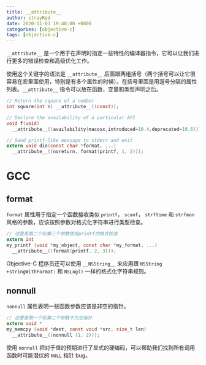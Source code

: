 ```yaml
---
title: __attribute__
author: strayRed
date: 2020-11-03 19:48:00 +0800
categories: [objective-c]
tags: [objective-c]
---
```


`__attribute__` 是一个用于在声明时指定一些特性的编译器指令，它可以让我们进行更多的错误检查和高级优化工作。

使用这个关键字的语法是 `__attribute__` 后面跟两组括号（两个括号可以让它很容易在宏里面使用，特别是有多个属性的时候）。在括号里面是用逗号分隔的属性列表。`__attribute__` 指令可以放在函数，变量和类型声明之后。

```Objective-C
// Return the square of a number
int square(int n) __attribute__((const));

// Declare the availability of a particular API
void f(void)
  __attribute__((availability(macosx,introduced=10.4,deprecated=10.6)));

// Send printf-like message to stderr and exit
extern void die(const char *format, ...)
  __attribute__((noreturn, format(printf, 1, 2)));	
```

# GCC

## format

`format` 属性用于指定一个函数接收类似 `printf`， `scanf`， `strftime` 和 `strfmon` 风格的参数，应该按照参数对格式化字符串进行类型检查。

```C
// 这里是第二个和第三个参数使用printf的格式检查
extern int
my_printf (void *my_object, const char *my_format, ...)
  __attribute__((format(printf, 2, 3)));
```

Objective-C 程序员还可以使用 `__NSString__` 来应用跟 `NSString +stringWithFormat:` 和 `NSLog()` 一样的格式化字符串规则。

## nonnull

`nonnull` 属性表明一些函数参数应该是非空的指针。

```C
// 这里是第一个和第二个参数不为空指针
extern void *
my_memcpy (void *dest, const void *src, size_t len)
  __attribute__((nonnull (1, 2)));
```

使用 `nonnull` 把对于值的预期进行了显式的硬编码，可以帮助我们找到所有调用函数时可能潜伏的 `NULL` 指针 bug。


